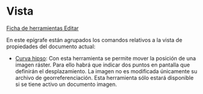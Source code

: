 # Vista

[Ficha de herramientas Editar](./)

En este epígrafe están agrupados los comandos relativos a la vista de propiedades del documento actual:

* [Curva hipso](../../otras-herramientas/untitled-90.md): Con esta herramienta se permite mover la posición de una imagen ráster. Para ello habrá que indicar dos puntos en pantalla que definirán el desplazamiento. La imagen no es modificada únicamente su archivo de georreferenciación. Esta herramienta sólo estará disponible si se tiene activo un documento imagen.

